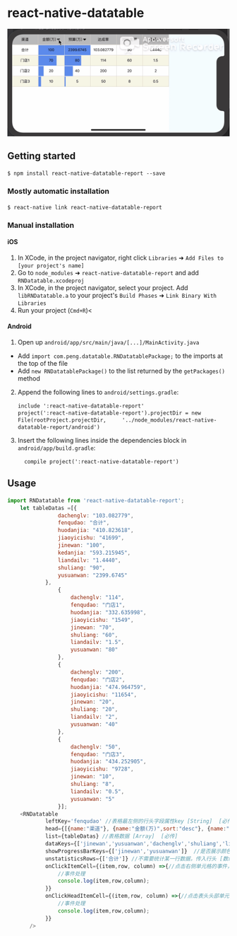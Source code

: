 
# react-native-datatable
![avatar](https://github.com/pengweiqiang/ReactNative-DataTable/blob/master/screen/Screen.gif?raw=true)


## Getting started

`$ npm install react-native-datatable-report --save`

### Mostly automatic installation

`$ react-native link react-native-datatable-report`

### Manual installation


#### iOS

1. In XCode, in the project navigator, right click `Libraries` ➜ `Add Files to [your project's name]`
2. Go to `node_modules` ➜ `react-native-datatable-report` and add `RNDatatable.xcodeproj`
3. In XCode, in the project navigator, select your project. Add `libRNDatatable.a` to your project's `Build Phases` ➜ `Link Binary With Libraries`
4. Run your project (`Cmd+R`)<

#### Android

1. Open up `android/app/src/main/java/[...]/MainActivity.java`
  - Add `import com.peng.datatable.RNDatatablePackage;` to the imports at the top of the file
  - Add `new RNDatatablePackage()` to the list returned by the `getPackages()` method
2. Append the following lines to `android/settings.gradle`:
  	```
  	include ':react-native-datatable-report'
  	project(':react-native-datatable-report').projectDir = new File(rootProject.projectDir, 	'../node_modules/react-native-datatable-report/android')
  	```
3. Insert the following lines inside the dependencies block in `android/app/build.gradle`:
  	```
      compile project(':react-native-datatable-report')
  	```


## Usage
```javascript
import RNDatatable from 'react-native-datatable-report';
    let tableDatas =[{
                dachenglv: "103.082779",
                fenqudao: "合计",
                huodanjia: "410.823618",
                jiaoyicishu: "41699",
                jinewan: "100",
                kedanjia: "593.215945",
                liandailv: "1.4440",
                shuliang: "90",
                yusuanwan: "2399.6745"
            },
                {
                    dachenglv: "114",
                    fenqudao: "门店1",
                    huodanjia: "332.635998",
                    jiaoyicishu: "1549",
                    jinewan: "70",
                    shuliang: "60",
                    liandailv: "1.5",
                    yusuanwan: "80"
                },
                {
                    dachenglv: "200",
                    fenqudao: "门店2",
                    huodanjia: "474.964759",
                    jiaoyicishu: "11654",
                    jinewan: "20",
                    shuliang: "20",
                    liandailv: "2",
                    yusuanwan: "40"
                },
                {
                    dachenglv: "50",
                    fenqudao: "门店3",
                    huodanjia: "434.252905",
                    jiaoyicishu: "9728",
                    jinewan: "10",
                    shuliang: "8",
                    liandailv: "0.5",
                    yusuanwan: "5"
                }];
    <RNDatatable
            leftKey='fenqudao' //表格最左侧的行头字段属性key [String]  [必传]
            head={[{name:"渠道"}, {name:"金额(万)",sort:"desc"}, {name:"预算(万)",sort:"desc"}, {name:"达成率"}, {name:"对比金额"}, {name:"金额±%"}]} //顶部表头数据  Array 格式举个🌰 [{name:'金额(万)',sort:'desc'},{name:'预算(万)'}]  name为表头显示名称；sort为排序方式,不传不排序  [数组] [必传]
            list={tableDatas} //表格数据 [Array]  [必传]
            dataKeys={['jinewan','yusuanwan','dachenglv','shuliang','liandailv']} //表格中需要展示的列属性key，依次按照先后顺序展示  [必传，不传默认显示全部]
            showProgressBarKeys={['jinewan','yusuanwan']}  //是否展示颜色比例，传入要显示的列名，这个字段有点冗余，应该放在head里面，后期设计放在一个字段中  [可选]
            unstatisticsRows={['合计']} //不需要统计某一行数据，传入行头 [数组] [可选]
            onClickItemCell={(item,row, column) =>{//点击右侧单元格的事件，事件回调返回行row，列column，以及点击内容 [function] [可选]
                //事件处理
                console.log(item,row,column);
            }}
            onClickHeadItemCell={(item,row, column) =>{//点击表头头部单元格的事件，事件回调返回行row，列column，以及点击内容 [function] [可选]
                //事件处理
                console.log(item,row,column);
            }}
       />

```
  
